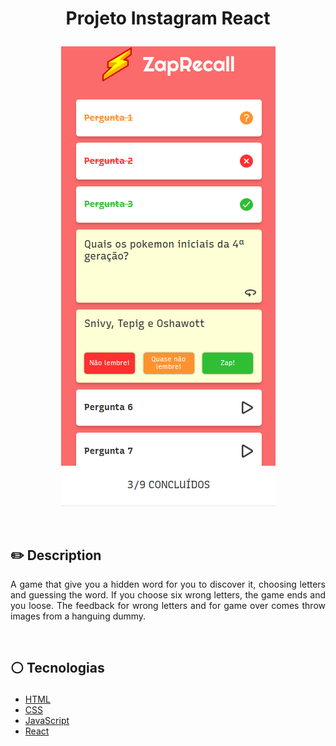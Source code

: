# <p align = "center"> Projeto Instagram React</p>

<p align = "center"> <img src="./src/assets/project-screen.png" /></p>

</br>

## ✏️ Description
<p align="justify" >A game that give you a hidden word for you to discover it, choosing letters and guessing the word. If you choose six wrong letters, the game ends and you loose.  The feedback for wrong letters and for game over comes throw images from a hanguing dummy.</p>

</br>

##  <p align = "left"> :white_circle: Tecnologias</p>

- [HTML](https://developer.mozilla.org/pt-BR/docs/Web/HTML)
- [CSS](https://www.w3schools.com/css/)
- [JavaScript](https://developer.mozilla.org/pt-BR/docs/Web/JavaScript)
- [React](https://reactjs.org/)

</br>
